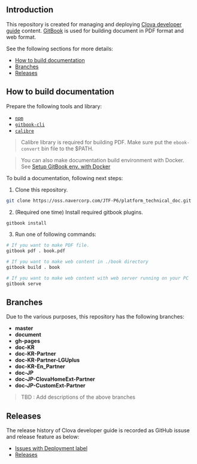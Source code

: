 ## Introduction

This repository is created for managing and deploying [Clova developer guide](https://pages.oss.navercorp.com/JTF-P6/platform_technical_doc/) content. [GitBook](https://toolchain.gitbook.com/) is used for building document in PDF format and web format.

See the following sections for more details:

* [How to build documentation](#HowToBuild)
* [Branches](#Branches)
* [Releases](#Releases)

<a name="HowToBuild" />

## How to build documentation

Prepare the following tools and library:

* [`npm`](https://www.npmjs.com/get-npm)
* [`gitbook-cli`](https://toolchain.gitbook.com/setup.html)
* [`calibre`](https://toolchain.gitbook.com/ebook.html)

> Calibre library is required for building PDF. Make sure put the `ebook-convert` bin file to the $PATH.

> You can also make documentation build environment with Docker. See [Setup GitBook env. with Docker](https://oss.navercorp.com/JTF-P6/platform_technical_doc/wiki/Setup-GitBook-env-with-Docker)

To build a documentation, following next steps:

1. Clone this repository.

```bash
git clone https://oss.navercorp.com/JTF-P6/platform_technical_doc.git
```
2. (Required one time) Install required gitbook plugins.

```bash
gitbook install
```

3. Run one of following commands:

```bash
# If you want to make PDF file.
gitbook pdf . book.pdf

# If you want to make web content in ./book directory
gitbook build . book

# If you want to make web content with web server running on your PC
gitbook serve
```

<a name="Branches" />

## Branches

Due to the various purposes, this repository has the following branches:

* **master**
* **document**
* **gh-pages**
* **doc-KR**
* **doc-KR-Partner**
* **doc-KR-Partner-LGUplus**
* **doc-KR-En_Partner**
* **doc-JP**
* **doc-JP-ClovaHomeExt-Partner**
* **doc-JP-CustomExt-Partner**

> TBD : Add descriptions of the above branches


<a name="Releases" />

## Releases

The release history of Clova developer guide is recorded as GitHub issuse and release feature as below:

* [Issues with Deployment label](https://oss.navercorp.com/JTF-P6/platform_technical_doc/issues?utf8=%E2%9C%93&q=is%3Aissue%20label%3ADeployment%20)
* [Releases](https://oss.navercorp.com/JTF-P6/platform_technical_doc/releases)
